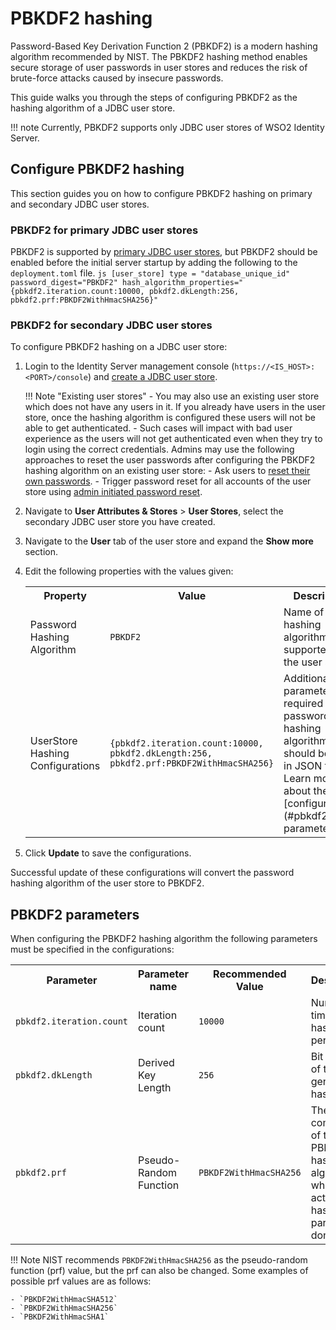 # PBKDF2 hashing

Password-Based Key Derivation Function 2 (PBKDF2) is a modern hashing algorithm recommended by NIST. The PBKDF2 hashing method enables secure storage of user passwords in user stores and reduces the risk of brute-force attacks caused by insecure passwords.

This guide walks you through the steps of configuring PBKDF2 as the hashing algorithm of a JDBC user store.

!!! note
    Currently, PBKDF2 supports only JDBC user stores of WSO2 Identity Server.

## Configure PBKDF2 hashing

This section guides you on how to configure PBKDF2 hashing on primary and secondary JDBC user stores.

### PBKDF2 for primary JDBC user stores

PBKDF2 is supported by [primary JDBC user stores]({{base_path}}/guides/users/user-stores/primary-user-store/configure-a-jdbc-user-store), but PBKDF2 should be enabled before the initial server startup by adding the following to the `deployment.toml` file.
    ``` js
    [user_store]
    type = "database_unique_id"
    password_digest="PBKDF2"
    hash_algorithm_properties="{pbkdf2.iteration.count:10000, pbkdf2.dkLength:256, pbkdf2.prf:PBKDF2WithHmacSHA256}"
    ```

### PBKDF2 for secondary JDBC user stores

To configure PBKDF2 hashing on a JDBC user store:

1. Login to the Identity Server management console (`https://<IS_HOST>:<PORT>/console`) and [create a JDBC user store]({{base_path}}/guides/users/user-stores/configure-secondary-user-stores).

    !!! Note "Existing user stores"
        - You may also use an existing user store which does not have any users in it. If you already have users in the user store, once the hashing algorithm is configured these users will not be able to get authenticated.
        - Such cases will impact with bad user experience as the users will not get authenticated even when they try to login using the correct credentials. Admins may use the following approaches to reset the user passwords after configuring the PBKDF2 hashing algorithm on an existing user store:
            - Ask users to [reset their own passwords]({{base_path}}/guides/user-self-service/customer-self-service-portal).
            - Trigger password reset for all accounts of the user store using [admin initiated password reset]({{base_path}}/guides/users/manage-users#reset-the-users-password).

2. Navigate to  **User Attributes & Stores** > **User Stores**, select the secondary JDBC user store you have created.
3. Navigate to the **User** tab of the user store and expand the **Show more** section.
4. Edit the following properties with the values given:
    <table>
        <tr>
            <th>Property</th>
            <th>Value</th>
            <th>Description</th>
        </tr>
        <tr>
            <td>Password Hashing Algorithm</td>
            <td><code>PBKDF2</code></td>
            <td>Name of the hashing algorithm supported by the user store.</td>
        </tr>
        <tr>
            <td>UserStore Hashing Configurations</td>
            <td><code>{pbkdf2.iteration.count:10000, pbkdf2.dkLength:256, pbkdf2.prf:PBKDF2WithHmacSHA256} </code></td>
            <td>Additional parameters required for password hashing algorithm. This should be given in JSON format. Learn more about these [configurations](#pbkdf2-parameters).</td>
        </tr>
    </table>

5. Click **Update** to save the configurations.

Successful update of these configurations will convert the password hashing algorithm of the user store to PBKDF2.

## PBKDF2 parameters

When configuring the PBKDF2 hashing algorithm the following parameters must be specified in the configurations:

<table>
    <tr>
        <th>Parameter</th>
        <th>Parameter name</th>
        <th>Recommended Value</th>
        <th>Description</th>
    </tr>
    <tr>
        <td><code>pbkdf2.iteration.count</code></td>
        <td>Iteration count</td>
        <td><code>10000</code></td>
        <td>Number of times hashing is performed.</td>
    </tr>
        <tr>
        <td><code>pbkdf2.dkLength</code></td>
        <td>Derived Key Length</td>
        <td><code>256</code></td>
        <td>Bit length of the generated hash value.</td>
    </tr>
        <tr>
        <td><code>pbkdf2.prf</code></td>
        <td>Pseudo-Random Function </td>
        <td><code>PBKDF2WithHmacSHA256</code></td>
        <td>The key component of the PBKDF2 hashing algorithm in which the actual hashing part is done.</td>
</table>

!!! Note
    NIST recommends `PBKDF2WithHmacSHA256` as the pseudo-random function (prf) value, but the prf can also be changed. Some examples of possible prf values are as follows:

    - `PBKDF2WithHmacSHA512`
    - `PBKDF2WithHmacSHA256`
    - `PBKDF2WithHmacSHA1`

